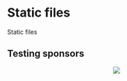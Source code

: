 # Static files

Static files

## Testing sponsors

<p align="center">
  <a href="./sposors.svg">
    <img src='./sposors.svg'/>
  </a>
</p>
